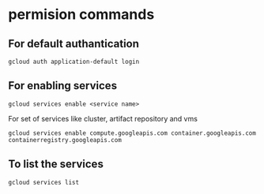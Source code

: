 # permision commands

## For default authantication
```
gcloud auth application-default login
```

## For enabling services
```
gcloud services enable <service name>
```
For set of services like cluster, artifact repository and vms 
```
gcloud services enable compute.googleapis.com container.googleapis.com containerregistry.googleapis.com 
```

## To list the services
```
gcloud services list
```

